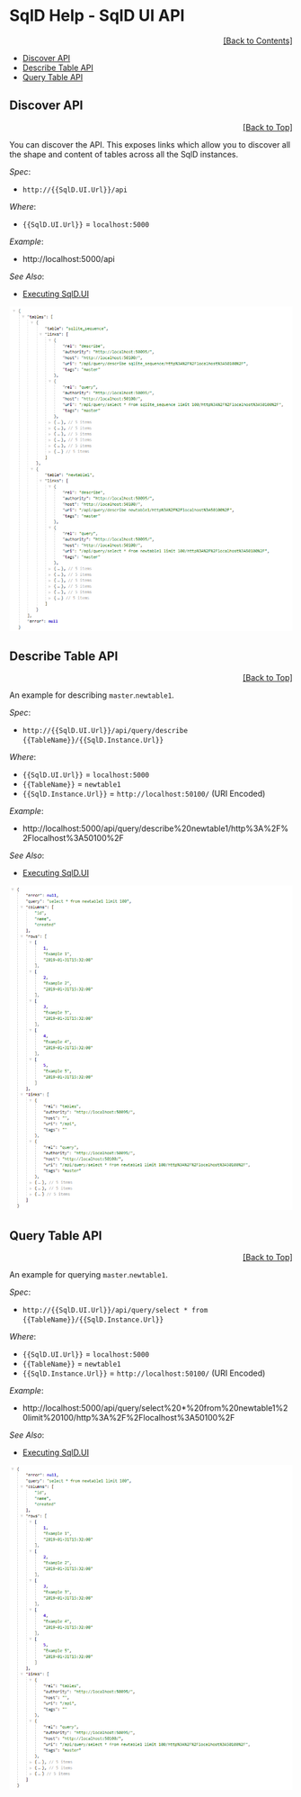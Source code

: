 ﻿# SqlD Help - SqlD UI API

<div align="right">
	<a href="https://github.com/RealOrko/sql-d/blob/master/docs/_.md#sqld-help---contents">[Back to Contents]</a>
</div>

  * [Discover API](#discover-api)
  * [Describe Table API](#describe-table-api)
  * [Query Table API](#query-table-api)
  

## Discover API

<div align="right">
	<a href="#sqld-help---sqld-ui-api">[Back to Top]</a>
</div>

You can discover the API. This exposes links which allow you to discover all the shape and content of tables across all the SqlD instances.

*Spec*:

 - `http://{{SqlD.UI.Url}}/api`

*Where*:

 - `{{SqlD.UI.Url}}` = `localhost:5000`

*Example*:

 - http://localhost:5000/api

 *See Also*:

  - [Executing SqlD.UI](https://github.com/RealOrko/sql-d/blob/master/docs/executing.md#sqldui)

![API - Root](https://github.com/RealOrko/sql-d/blob/master/docs/images/sqld.ui/api/api-root.png)

## Describe Table API

<div align="right">
	<a href="#sqld-help---sqld-ui-api">[Back to Top]</a>
</div>

An example for describing `master`.`newtable1`.

*Spec*:

 - `http://{{SqlD.UI.Url}}/api/query/describe {{TableName}}/{{SqlD.Instance.Url}}`

*Where*:

 - `{{SqlD.UI.Url}}` = `localhost:5000`
 - `{{TableName}}` = `newtable1`
 - `{{SqlD.Instance.Url}}` = `http://localhost:50100/` (URI Encoded)

*Example*:

 - http://localhost:5000/api/query/describe%20newtable1/http%3A%2F%2Flocalhost%3A50100%2F

 *See Also*:

  - [Executing SqlD.UI](https://github.com/RealOrko/sql-d/blob/master/docs/executing.md#sqldui)

![API - Query](https://github.com/RealOrko/sql-d/blob/master/docs/images/sqld.ui/api/api-query.png)

## Query Table API

<div align="right">
	<a href="#sqld-help---sqld-ui-api">[Back to Top]</a>
</div>

An example for querying `master`.`newtable1`. 

*Spec*:

 - `http://{{SqlD.UI.Url}}/api/query/select * from {{TableName}}/{{SqlD.Instance.Url}}`

*Where*:

 - `{{SqlD.UI.Url}}` = `localhost:5000`
 - `{{TableName}}` = `newtable1`
 - `{{SqlD.Instance.Url}}` = `http://localhost:50100/` (URI Encoded)

*Example*:

 - http://localhost:5000/api/query/select%20*%20from%20newtable1%20limit%20100/http%3A%2F%2Flocalhost%3A50100%2F

 *See Also*:

  - [Executing SqlD.UI](https://github.com/RealOrko/sql-d/blob/master/docs/executing.md#sqldui)

![API - Query](https://github.com/RealOrko/sql-d/blob/master/docs/images/sqld.ui/api/api-query.png)
